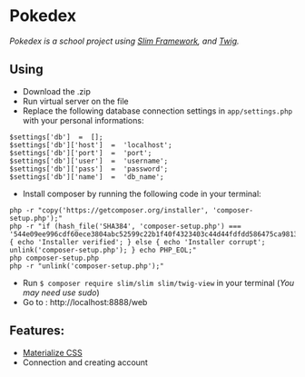 # Pokedex

*Pokedex is a school project using [Slim Framework](https://www.slimframework.com/), and [Twig](https://twig.symfony.com/).* 

## Using
- Download the .zip
- Run virtual server on the file
- Replace the following database connection settings in `app/settings.php` with your personal informations:
```
$settings['db']  =  [];
$settings['db']['host']  =  'localhost';
$settings['db']['port']  =  'port';
$settings['db']['user']  =  'username';
$settings['db']['pass']  =  'password';
$settings['db']['name']  =  'db_name';
```
- Install composer by running the following code in your terminal:
```
php -r "copy('https://getcomposer.org/installer', 'composer-setup.php');"
php -r "if (hash_file('SHA384', 'composer-setup.php') === '544e09ee996cdf60ece3804abc52599c22b1f40f4323403c44d44fdfdd586475ca9813a858088ffbc1f233e9b180f061') { echo 'Installer verified'; } else { echo 'Installer corrupt'; unlink('composer-setup.php'); } echo PHP_EOL;"
php composer-setup.php
php -r "unlink('composer-setup.php');"
```
- Run `$ composer require slim/slim slim/twig-view` in your terminal (*You may need use sudo*)
- Go to : http://localhost:8888/web

## Features:
- [Materialize CSS](http://materializecss.com/)
- Connection and creating account
